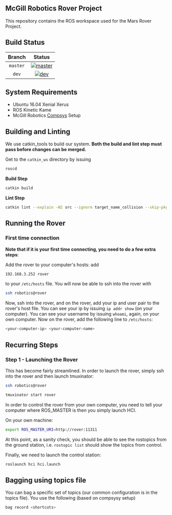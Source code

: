 McGill Robotics Rover Project
---

This repository contains the ROS workspace used for the Mars Rover Project.



Build Status
------------

[master]: https://dev.mcgillrobotics.com/buildStatus/icon?job=rover_master
[master url]: https://dev.mcgillrobotics.com/job/rover_master

[dev]: https://dev.mcgillrobotics.com/buildStatus/icon?job=rover_dev
[dev url]: https://dev.mcgillrobotics.com/job/rover_dev


| Branch   | Status                  |
|:--------:|:-----------------------:|
| `master` | [![master]][master url] |
| `dev`    | [![dev]][dev url]       |


System Requirements
---
- Ubuntu 16.04 Xenial Xerus
- ROS Kinetic Kame
- McGill Robotics [Compsys](https://github.com/mcgill-robotics/compsys) Setup

Building and Linting
---
We use catkin_tools to build our system. **Both the build and lint step must
pass before changes can be merged.** 

Get to the `catkin_ws` directory by issuing
```bash
roscd
```
**Build Step**
```bash
catkin build
```
**Lint Step**
```bash
catkin lint --explain -W2 src --ignore target_name_collision --skip-pkg rosserial_tivac --strict
```

Running the Rover
---
### First time connection
**Note that if it is your first time connecting, you need to do a few extra
steps**:

Add the rover to your computer's hosts: add 
```bash
192.168.3.252 rover
```
to your `/etc/hosts` file. You will now be able to ssh into the rover with
```bash
ssh robotics@rover
```
Now, ssh into the rover, and on the rover, add your ip and user pair to
the rover's host file. You can see your ip by issuing `ip addr show` (on your
computer). You can see your username by issuing `whoami`, again, on your own
computer. Now on the rover, add the following line to `/etc/hosts`:
```bash
<your-computer-ip> <your-computer-name>
```

## Recurring Steps
### Step 1 - Launching the Rover
This has become fairly streamlined. In order to launch the rover, simply
ssh into the rover and then launch tmuxinator:

```bash
ssh robotics@rover
```
```bash
tmuxinator start rover
```

In order to control the rover from your own computer, you need to tell your
computer where ROS\_MASTER is then you simply launch HCI.


On your own machine:
```bash
export ROS_MASTER_URI=http://rover:11311
```


At this point, as a sanity check, you should be able to see the rostopics
from the ground station, i.e. `rostopic list` should show the topics from
control.


Finally, we need to launch the control station:
```bash
roslaunch hci hci.launch
```

Bagging using topics file
---

You can bag a specific set of topics (our common configuration is in the topics
file). You use the following (based on compsysy setup)
```bash
bag record <shortcuts>
```

